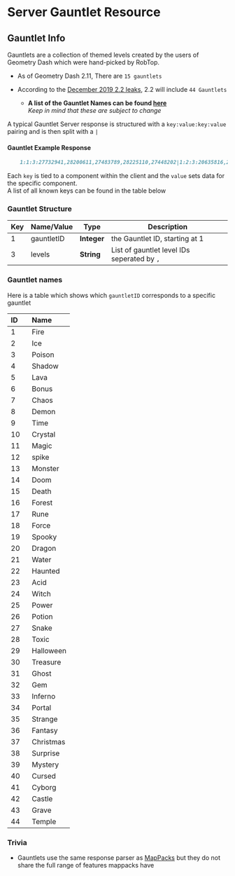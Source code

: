 # Server Gauntlet Resource

## Gauntlet Info

Gauntlets are a collection of themed levels created by the users of Geometry Dash which were hand-picked by RobTop.

 - As of Geometry Dash 2.11, There are `15 gauntlets`

  - According to the [December 2019 2.2 leaks](https://www.reddit.com/r/geometrydash/comments/e9b0y6/update_22_leaks_megathread/), 2.2 will include `44 Gauntlets`
    - **A list of the Gauntlet Names can be found [here](/resources/server/gauntlet?id=gauntlet-names)**<br/>*Keep in mind that these are subject to change*

A typical Gauntlet Server response is structured with a `key:value:key:value` pairing and is then split with a `|`
<!-- tabs:start -->

#### **Gauntlet Example Response**
```md
    1:1:3:27732941,28200611,27483789,28225110,27448202|1:2:3:20635816,28151870,25969464,24302376,27399722 
```
<!-- tabs:end -->

Each `key` is tied to a component within the client and the `value` sets data for the specific component.  
A list of all known keys can be found in the table below

### Gauntlet Structure

| Key | Name/Value | Type       | Description                           |
| --- | ---------- | ---------- | ------------------------------------- |
| 1   | gauntletID | **Integer**| the Gauntlet ID, starting at 1        |
| 3   | levels     | **String** | List of gauntlet level IDs seperated by `,`|

### Gauntlet names

Here is a table which shows which `gauntletID` corresponds to a specific gauntlet

| ID ⠀| Name |
|:---|:-----|
  | 1| Fire|
  | 2| Ice|
  | 3| Poison|
  | 4| Shadow|
  | 5| Lava|
  | 6| Bonus|
  | 7| Chaos|
  | 8| Demon|
  | 9| Time|
  | 10| Crystal|
  | 11| Magic|
  | 12| spike|
  | 13| Monster|
  | 14| Doom|
  | 15| Death|
  | 16| Forest|
  | 17| Rune|
  | 18| Force|
  | 19| Spooky|
  | 20| Dragon|
  | 21| Water|
  | 22| Haunted|
  | 23| Acid|
  | 24| Witch|
  | 25| Power|
  | 26| Potion|
  | 27| Snake|
  | 28| Toxic|
  | 29| Halloween|
  | 30| Treasure|
  | 31| Ghost|
  | 32| Gem|
  | 33| Inferno|
  | 34| Portal|
  | 35| Strange|
  | 36| Fantasy|
  | 37| Christmas|
  | 38| Surprise|
  | 39| Mystery|
  | 40| Cursed|
  | 41| Cyborg|
  | 42| Castle|
  | 43| Grave|
  | 44| Temple|

### Trivia

- Gauntlets use the same response parser as [MapPacks](/resources/server/mappack) but they do not share the full range of features mappacks have